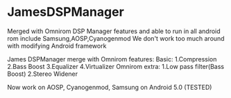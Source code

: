 # JamesDSPManager
Merged with Omnirom DSP Manager features and able to run in all android rom include Samsung,AOSP,Cyanogenmod
We don't work too much around with modifying Android framework

James DSPManager merge with Omnirom features: 
Basic: 
1.Compression 
2.Bass Boost
3.Equalizer
4.Virtualizer
Omnirom extra:
1.Low pass filter(Bass Boost)
2.Stereo Widener

Now work on AOSP, Cyanogenmod, Samsung on Android 5.0 (TESTED)
